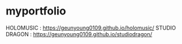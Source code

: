 # myportfolio


HOLOMUSIC : https://geunyoung0109.github.io/holomusic/
STUDIO DRAGON : https://geunyoung0109.github.io/studiodragon/
